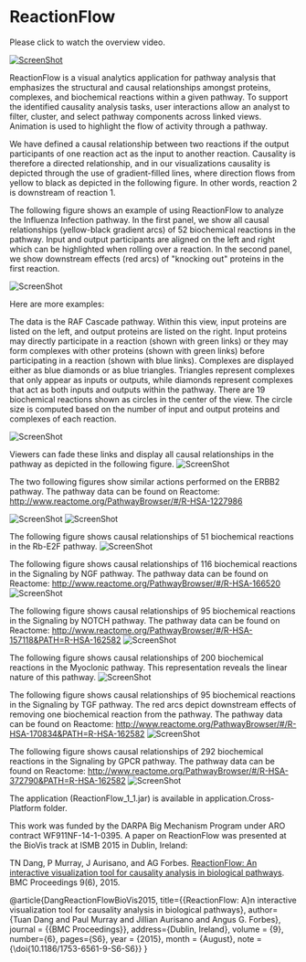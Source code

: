 ReactionFlow
=============
Please click to watch the overview video.

[![ScreenShot](./images/TeaserVideo.png)](https://github.com/CreativeCodingLab/ReactionFlow/raw/master/images/video.mp4)


ReactionFlow is a visual analytics application for pathway analysis that emphasizes the structural and causal relationships amongst proteins, complexes, and biochemical reactions within a given pathway. To support the identified causality analysis tasks, user interactions allow an analyst to filter, cluster, and select pathway components across linked views. Animation is used to highlight the flow of activity through a pathway. 

We have defined a causal relationship between two reactions if the output participants of one reaction act as the input to another reaction. Causality is therefore a directed relationship, and in our visualizations causality is depicted through the use of gradient-filled lines, where direction flows from yellow to black as depicted in the following figure. In other words, reaction 2 is downstream of reaction 1.

The following figure shows an example of using ReactionFlow to analyze the Influenza Infection pathway. In the first panel, we show all causal relationships (yellow-black gradient arcs) of 52 biochemical reactions in the pathway. Input and output participants are aligned on the left and right which can be highlighted when rolling over a reaction. In the second panel, we show downstream effects (red arcs) of "knocking out" proteins in the first reaction.

![ScreenShot](./images/TeaserImage.png)

Here are more examples:

The data is the RAF Cascade pathway. Within this view, input proteins are listed on the left, and output proteins are listed on the right. Input proteins may directly participate in a reaction (shown with green links) or they may form complexes with other proteins (shown with green links) before participating in a reaction (shown with blue links). Complexes are displayed either as blue diamonds or as blue triangles. Triangles represent complexes that only appear as inputs or outputs, while diamonds represent complexes that act as both inputs and outputs within the pathway.  There are 19 biochemical reactions shown as circles in the center of the view. The circle size is computed based on the number of input and output proteins and complexes of each reaction.

![ScreenShot](./images/Image1-RAF_pathway1.png)

Viewers can fade these links and display all causal relationships in the pathway as depicted in the following figure.
![ScreenShot](./images/Image1-RAF_pathway2.png)

The two following figures show similar actions performed on the ERBB2 pathway. The pathway data can be found on Reactome: http://www.reactome.org/PathwayBrowser/#/R-HSA-1227986

![ScreenShot](./images/Image2-ERBB2_pathway1.png)
![ScreenShot](./images/Image2-ERBB2_pathway2.png)

The following figure shows causal relationships of 51 biochemical reactions in the Rb-E2F pathway. 
![ScreenShot](./images/Image3-Rb-E2F_Pathway.png)

The following figure shows causal relationships of 116 biochemical reactions in the Signaling by NGF pathway. The pathway data can be found on Reactome:
http://www.reactome.org/PathwayBrowser/#/R-HSA-166520
![ScreenShot](./images/Image4-NGF_Signaling_Pathway.png)

The following figure shows causal relationships of 95 biochemical reactions in the Signaling by NOTCH pathway. The pathway data can be found on Reactome:
http://www.reactome.org/PathwayBrowser/#/R-HSA-157118&PATH=R-HSA-162582
![ScreenShot](./images/Image5-Signaling_to_NOTCH.png)

The following figure shows causal relationships of 200 biochemical reactions in the Myoclonic pathway. This representation reveals the linear nature of this pathway.
![ScreenShot](./images/Image6-Myoclonic_pathway.png)

The following figure shows causal relationships of 95 biochemical reactions in the Signaling by TGF pathway. The red arcs depict downstream effects of removing one biochemical reaction from the pathway. The pathway data can be found on Reactome:
http://www.reactome.org/PathwayBrowser/#/R-HSA-170834&PATH=R-HSA-162582
![ScreenShot](./images/Image7-Signaling_to_TGF.png)

The following figure shows causal relationships of 292 biochemical reactions in the Signaling by GPCR pathway. The pathway data can be found on Reactome:
http://www.reactome.org/PathwayBrowser/#/R-HSA-372790&PATH=R-HSA-162582
![ScreenShot](./images/Image8-Signaling_to_GPCR.png)



The application (ReactionFlow_1_1.jar) is available in application.Cross-Platform folder.


This work was funded by the DARPA Big Mechanism Program under ARO contract WF911NF-14-1-0395. A paper on ReactionFlow was presented at the BioVis track at ISMB 2015 in Dublin, Ireland: 

TN Dang, P Murray, J Aurisano, and AG Forbes. [ReactionFlow: An interactive visualization tool for causality analysis in biological pathways](https://creativecoding.soe.ucsc.edu/pdfs/Dang_ReactionFlow_BioVis2015.pdf). BMC Proceedings 9(6), 2015.


@article{DangReactionFlowBioVis2015,
title={{ReactionFlow: A}n interactive visualization tool for causality analysis in biological pathways},
author={Tuan Dang and Paul Murray and Jillian Aurisano and Angus G. Forbes},
journal = {{BMC Proceedings}},
address={Dublin, Ireland},
volume = {9},
number={6},
pages={S6},
year = {2015},
month = {August},
note = {\doi{10.1186/1753-6561-9-S6-S6}}
}



